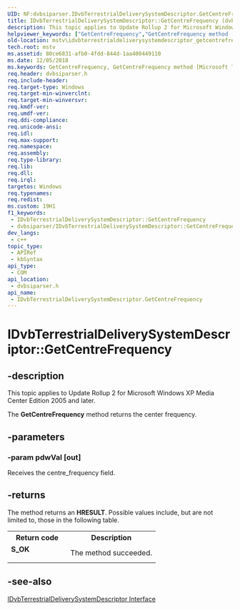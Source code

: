 ```yaml
---
UID: NF:dvbsiparser.IDvbTerrestrialDeliverySystemDescriptor.GetCentreFrequency
title: IDvbTerrestrialDeliverySystemDescriptor::GetCentreFrequency (dvbsiparser.h)
description: This topic applies to Update Rollup 2 for Microsoft Windows XP Media Center Edition 2005 and later.
helpviewer_keywords: ["GetCentreFrequency","GetCentreFrequency method [Microsoft TV Technologies]","GetCentreFrequency method [Microsoft TV Technologies]","IDvbTerrestrialDeliverySystemDescriptor interface","IDvbTerrestrialDeliverySystemDescriptor interface [Microsoft TV Technologies]","GetCentreFrequency method","IDvbTerrestrialDeliverySystemDescriptor.GetCentreFrequency","IDvbTerrestrialDeliverySystemDescriptor::GetCentreFrequency","IDvbTerrestrialDeliverySystemDescriptorGetCentreFrequency","dvbsiparser/IDvbTerrestrialDeliverySystemDescriptor::GetCentreFrequency","mstv.idvbterrestrialdeliverysystemdescriptor_getcentrefrequency"]
old-location: mstv\idvbterrestrialdeliverysystemdescriptor_getcentrefrequency.htm
tech.root: mstv
ms.assetid: 80ce6831-afb0-4fdd-844d-1aa400449110
ms.date: 12/05/2018
ms.keywords: GetCentreFrequency, GetCentreFrequency method [Microsoft TV Technologies], GetCentreFrequency method [Microsoft TV Technologies],IDvbTerrestrialDeliverySystemDescriptor interface, IDvbTerrestrialDeliverySystemDescriptor interface [Microsoft TV Technologies],GetCentreFrequency method, IDvbTerrestrialDeliverySystemDescriptor.GetCentreFrequency, IDvbTerrestrialDeliverySystemDescriptor::GetCentreFrequency, IDvbTerrestrialDeliverySystemDescriptorGetCentreFrequency, dvbsiparser/IDvbTerrestrialDeliverySystemDescriptor::GetCentreFrequency, mstv.idvbterrestrialdeliverysystemdescriptor_getcentrefrequency
req.header: dvbsiparser.h
req.include-header: 
req.target-type: Windows
req.target-min-winverclnt: 
req.target-min-winversvr: 
req.kmdf-ver: 
req.umdf-ver: 
req.ddi-compliance: 
req.unicode-ansi: 
req.idl: 
req.max-support: 
req.namespace: 
req.assembly: 
req.type-library: 
req.lib: 
req.dll: 
req.irql: 
targetos: Windows
req.typenames: 
req.redist: 
ms.custom: 19H1
f1_keywords:
 - IDvbTerrestrialDeliverySystemDescriptor::GetCentreFrequency
 - dvbsiparser/IDvbTerrestrialDeliverySystemDescriptor::GetCentreFrequency
dev_langs:
 - c++
topic_type:
 - APIRef
 - kbSyntax
api_type:
 - COM
api_location:
 - dvbsiparser.h
api_name:
 - IDvbTerrestrialDeliverySystemDescriptor.GetCentreFrequency
---
```


# IDvbTerrestrialDeliverySystemDescriptor::GetCentreFrequency


## -description

This topic applies to Update Rollup 2 for Microsoft Windows XP Media Center Edition 2005 and later.
        



The <b>GetCentreFrequency</b> method returns the center frequency.

## -parameters

### -param pdwVal [out]

Receives the centre_frequency field.

## -returns

The method returns an <b>HRESULT</b>. Possible values include, but are not limited to, those in the following table.

<table>
<tr>
<th>Return code</th>
<th>Description</th>
</tr>
<tr>
<td width="40%">
<dl>
<dt><b>S_OK</b></dt>
</dl>
</td>
<td width="60%">
The method succeeded.

</td>
</tr>
</table>

## -see-also

<a href="https://docs.microsoft.com/previous-versions/windows/desktop/api/dvbsiparser/nn-dvbsiparser-idvbterrestrialdeliverysystemdescriptor">IDvbTerrestrialDeliverySystemDescriptor Interface</a>

